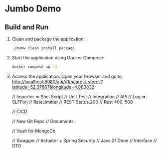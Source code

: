 # Jumbo Demo

## Build and Run

1. Clean and package the application:
    ```sh
    ./mvnw clean install package
    ```

2. Start the application using Docker Compose:
    ```sh
    docker compose up -d
    ```

3. Access the application:
    Open your browser and go to [http://localhost:8080/api/v1/nearest-stores?latitude=52.37867&longitude=4.883832](http://localhost:8080/api/v1/nearest-stores?latitude=52.37867&longitude=4.883832)



    // Importer => Shel Script
    // Unit Test
    // Integration
    // APi
    // Log => SLFForj
    // RateLimitter
    // REST Status.200
    // Rest 400, 500

    // CICD

    // New Git Repo
    // Documents

    // Vault for MongoDb

    // Swagger
    // Actuator + Spring Security
    // Java 21 Done
    // Interface
    // DTO
   
